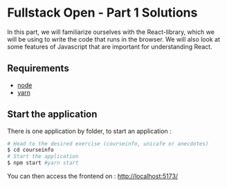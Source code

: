 # Fullstack Open - Part 1 Solutions

In this part, we will familiarize ourselves with the React-library, which we will be using to write the code that runs in the browser. We will also look at some features of Javascript that are important for understanding React.

## Requirements

- [node](https://nodejs.org/en/download/)
- [yarn](https://classic.yarnpkg.com/en/docs/install/#debian-stable)

## Start the application

There is one application by folder, to start an application :

```bash
# Head to the desired exercise (courseinfo, unicafe or anecdotes)
$ cd courseinfo
# Start the application
$ npm start #yarn start
```

You can then access the frontend on : [http://localhost:5173/](http://localhost:5173/)

